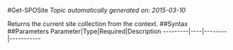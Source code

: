 #Get-SPOSite
*Topic automatically generated on: 2015-03-10*

Returns the current site collection from the context.
##Syntax
##Parameters
Parameter|Type|Required|Description
---------|----|--------|-----------
